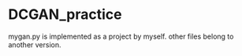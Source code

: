 # DCGAN_practice

mygan.py is implemented as a project by myself.
other files belong to another version.